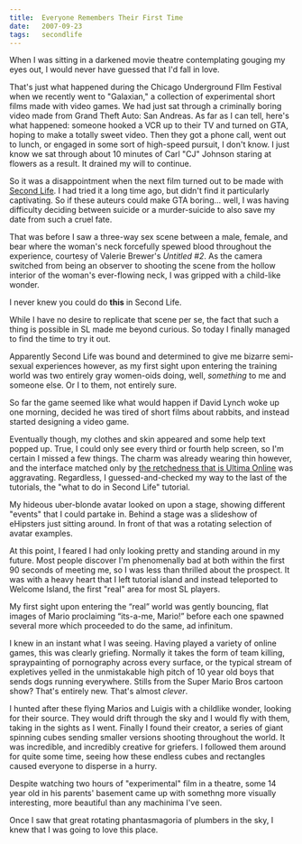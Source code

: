 ```yaml
---
title:  Everyone Remembers Their First Time
date:   2007-09-23
tags:   secondlife
---
```


When I was sitting in a darkened movie theatre contemplating gouging my eyes out, I would never have guessed that I'd fall in love.

That's just what happened during the Chicago Underground FIlm Festival when we recently went to "Galaxian," a collection of experimental short films made with video games. We had just sat through a criminally boring video made from Grand Theft Auto: San Andreas. As far as I can tell, here's what happened: someone hooked a VCR up to their TV and turned on GTA, hoping to make a totally sweet video. Then they got a phone call, went out to lunch, or engaged in some sort of high-speed pursuit, I don't know. I just know we sat through about 10 minutes of Carl "CJ" Johnson staring at flowers as a result. It drained my will to continue.

So it was a disappointment when the next film turned out to be made with [Second Life](http://en.wikipedia.org/wiki/Second_Life). I had tried it a long time ago, but didn't find it particularly captivating. So if these auteurs could make GTA boring... well, I was having difficulty deciding between suicide or a murder-suicide to also save my date from such a cruel fate.

That was before I saw a three-way sex scene between a male, female, and bear where the woman's neck forcefully spewed blood throughout the experience, courtesy of Valerie Brewer's _Untitled #2_. As the camera switched from being an observer to shooting the scene from the hollow interior of the woman's ever-flowing neck, I was gripped with a child-like wonder.

I never knew you could do **this** in Second Life.

While I have no desire to replicate that scene per se, the fact that such a thing is possible in SL made me beyond curious. So today I finally managed to find the time to try it out.

Apparently Second Life was bound and determined to give me bizarre semi-sexual experiences however, as my first sight upon entering the training world was two entirely gray women-oids doing, well, _something_ to me and someone else. Or I to them, not entirely sure.

So far the game seemed like what would happen if David Lynch woke up one morning, decided he was tired of short films about rabbits, and instead started designing a video game.

Eventually though, my clothes and skin appeared and some help text popped up. True, I could only see every third or fourth help screen, so I'm certain I missed a few things. The charm was already wearing thin however, and the interface matched only by [the retchedness that is Ultima Online](http://www.rockpapershotgun.com/?p=179) was aggravating. Regardless, I guessed-and-checked my way to the last of the tutorials, the "what to do in Second Life" tutorial.

My hideous uber-blonde avatar looked on upon a stage, showing different "events" that I could partake in. Behind a stage was a slideshow of eHipsters just sitting around. In front of that was a rotating selection of avatar examples.

At this point, I feared I had only looking pretty and standing around in my future. Most people discover I'm phenomenally bad at both within the first 90 seconds of meeting me, so I was less than thrilled about the prospect. It was with a heavy heart that I left tutorial island and instead teleported to Welcome Island, the first "real" area for most SL players.

My first sight upon entering the “real” world was gently bouncing, flat images of Mario proclaiming “its-a-me, Mario!” before each one spawned several more which proceeded to do the same, ad infinitum.

I knew in an instant what I was seeing. Having played a variety of online games, this was clearly griefing. Normally it takes the form of team killing, spraypainting of pornography across every surface, or the typical stream of expletives yelled in the unmistakable high pitch of 10 year old boys that sends dogs running everywhere. Stills from the Super Mario Bros cartoon show? That's entirely new. That's almost _clever_.

I hunted after these flying Marios and Luigis with a childlike wonder, looking for their source. They would drift through the sky and I would fly with them, taking in the sights as I went. Finally I found their creator, a series of giant spinning cubes sending smaller versions shooting throughout the world. It was incredible, and incredibly creative for griefers. I followed them around for quite some time, seeing how these endless cubes and rectangles caused everyone to disperse in a hurry.

Despite watching two hours of "experimental" film in a theatre, some 14 year old in his parents' basement came up with somethng more visually interesting, more beautiful than any machinima I've seen.

Once I saw that great rotating phantasmagoria of plumbers in the sky, I knew that I was going to love this place.
